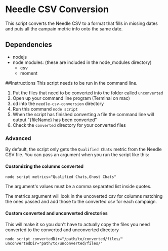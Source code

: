 # Needle CSV Conversion
This script converts the Needle CSV to a format that fills in missing dates and puts all the campain metric info onto the same date.

## Dependencies
- nodejs
- node modules: (these are included in the node_modules directory) 
	- csv
	- moment


##Instructions
This script needs to be run in the command line.

1. Put the files that need to be converted into the folder called `unconverted`
2. Open up your command line program (Terminal on mac)
3. cd into the `needle-csv-conversion` directory
4. Run this command `node script`
5. When the script has finished converting a file the command line will output  "{fileName} has been converted"
6. Check the `converted` directory for your converted files
 
 
### Advanced
By default, the script only gets the `Qualified Chats` metric from the Needle CSV file.  You can pass an argument when you run the script like this:

#### Customizing the columns converted

`node script metrics="Qualified Chats,Ghost Chats"`

The argument's values must be a comma separated list inside quotes.

The metrics argument will look in the uncoverted csv for columns matching the ones passed and add those to the converted csv for each campaign.

#### Custom converted and unconverted directories

This will make it so you don't have to actually copy the files you need converted to the converted and unconverted directory

`node script convertedDir="/path/to/converted/files/" unconvertedDir="path/to/unconverted/files/"`